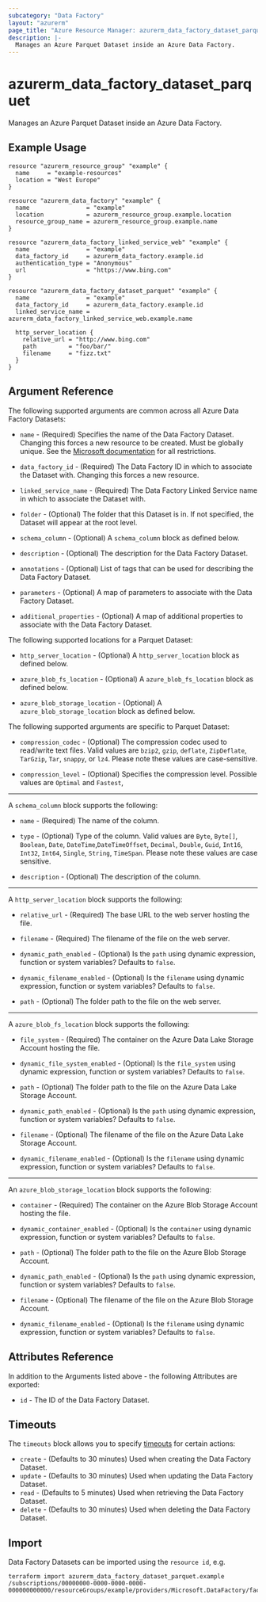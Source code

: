 ```yaml
---
subcategory: "Data Factory"
layout: "azurerm"
page_title: "Azure Resource Manager: azurerm_data_factory_dataset_parquet"
description: |-
  Manages an Azure Parquet Dataset inside an Azure Data Factory.
---
```


# azurerm_data_factory_dataset_parquet

Manages an Azure Parquet Dataset inside an Azure Data Factory.

## Example Usage

```hcl
resource "azurerm_resource_group" "example" {
  name     = "example-resources"
  location = "West Europe"
}

resource "azurerm_data_factory" "example" {
  name                = "example"
  location            = azurerm_resource_group.example.location
  resource_group_name = azurerm_resource_group.example.name
}

resource "azurerm_data_factory_linked_service_web" "example" {
  name                = "example"
  data_factory_id     = azurerm_data_factory.example.id
  authentication_type = "Anonymous"
  url                 = "https://www.bing.com"
}

resource "azurerm_data_factory_dataset_parquet" "example" {
  name                = "example"
  data_factory_id     = azurerm_data_factory.example.id
  linked_service_name = azurerm_data_factory_linked_service_web.example.name

  http_server_location {
    relative_url = "http://www.bing.com"
    path         = "foo/bar/"
    filename     = "fizz.txt"
  }
}
```

## Argument Reference

The following supported arguments are common across all Azure Data Factory Datasets:

* `name` - (Required) Specifies the name of the Data Factory Dataset. Changing this forces a new resource to be created. Must be globally unique. See the [Microsoft documentation](https://docs.microsoft.com/azure/data-factory/naming-rules) for all restrictions.

* `data_factory_id` - (Required) The Data Factory ID in which to associate the Dataset with. Changing this forces a new resource.

* `linked_service_name` - (Required) The Data Factory Linked Service name in which to associate the Dataset with.

* `folder` - (Optional) The folder that this Dataset is in. If not specified, the Dataset will appear at the root level.

* `schema_column` - (Optional) A `schema_column` block as defined below.

* `description` - (Optional) The description for the Data Factory Dataset.

* `annotations` - (Optional) List of tags that can be used for describing the Data Factory Dataset.

* `parameters` - (Optional) A map of parameters to associate with the Data Factory Dataset.

* `additional_properties` - (Optional) A map of additional properties to associate with the Data Factory Dataset.

The following supported locations for a Parquet Dataset:

* `http_server_location` - (Optional) A `http_server_location` block as defined below.

* `azure_blob_fs_location` - (Optional) A `azure_blob_fs_location` block as defined below.

* `azure_blob_storage_location` - (Optional) A `azure_blob_storage_location` block as defined below.

The following supported arguments are specific to Parquet Dataset:

* `compression_codec` - (Optional) The compression codec used to read/write text files. Valid values are `bzip2`, `gzip`, `deflate`, `ZipDeflate`, `TarGzip`, `Tar`, `snappy`, or `lz4`. Please note these values are case-sensitive.

* `compression_level` - (Optional) Specifies the compression level. Possible values are `Optimal` and `Fastest`,

---

A `schema_column` block supports the following:

* `name` - (Required) The name of the column.

* `type` - (Optional) Type of the column. Valid values are `Byte`, `Byte[]`, `Boolean`, `Date`, `DateTime`,`DateTimeOffset`, `Decimal`, `Double`, `Guid`, `Int16`, `Int32`, `Int64`, `Single`, `String`, `TimeSpan`. Please note these values are case sensitive.

* `description` - (Optional) The description of the column.

---

A `http_server_location` block supports the following:

* `relative_url` - (Required) The base URL to the web server hosting the file.

* `filename` - (Required) The filename of the file on the web server.

* `dynamic_path_enabled` - (Optional) Is the `path` using dynamic expression, function or system variables? Defaults to `false`.

* `dynamic_filename_enabled` - (Optional) Is the `filename` using dynamic expression, function or system variables? Defaults to `false`.

* `path` - (Optional) The folder path to the file on the web server.
---

A `azure_blob_fs_location` block supports the following:

* `file_system` - (Required) The container on the Azure Data Lake Storage Account hosting the file.

* `dynamic_file_system_enabled` - (Optional) Is the `file_system` using dynamic expression, function or system variables? Defaults to `false`.

* `path` - (Optional) The folder path to the file on the Azure Data Lake Storage Account.

* `dynamic_path_enabled` - (Optional) Is the `path` using dynamic expression, function or system variables? Defaults to `false`.

* `filename` - (Optional) The filename of the file on the Azure Data Lake Storage Account.

* `dynamic_filename_enabled` - (Optional) Is the `filename` using dynamic expression, function or system variables? Defaults to `false`.

---

An `azure_blob_storage_location` block supports the following:

* `container` - (Required) The container on the Azure Blob Storage Account hosting the file.

* `dynamic_container_enabled` - (Optional) Is the `container` using dynamic expression, function or system variables? Defaults to `false`.

* `path` - (Optional) The folder path to the file on the Azure Blob Storage Account.

* `dynamic_path_enabled` - (Optional) Is the `path` using dynamic expression, function or system variables? Defaults to `false`.

* `filename` - (Optional) The filename of the file on the Azure Blob Storage Account.

* `dynamic_filename_enabled` - (Optional) Is the `filename` using dynamic expression, function or system variables? Defaults to `false`.

## Attributes Reference

In addition to the Arguments listed above - the following Attributes are exported:

* `id` - The ID of the Data Factory Dataset.

## Timeouts

The `timeouts` block allows you to specify [timeouts](https://www.terraform.io/language/resources/syntax#operation-timeouts) for certain actions:

* `create` - (Defaults to 30 minutes) Used when creating the Data Factory Dataset.
* `update` - (Defaults to 30 minutes) Used when updating the Data Factory Dataset.
* `read` - (Defaults to 5 minutes) Used when retrieving the Data Factory Dataset.
* `delete` - (Defaults to 30 minutes) Used when deleting the Data Factory Dataset.

## Import

Data Factory Datasets can be imported using the `resource id`, e.g.

```shell
terraform import azurerm_data_factory_dataset_parquet.example /subscriptions/00000000-0000-0000-0000-000000000000/resourceGroups/example/providers/Microsoft.DataFactory/factories/example/datasets/example
```
